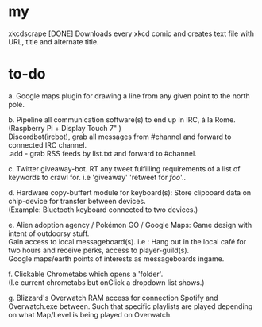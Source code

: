   # my
  xkcdscrape [DONE]
  Downloads every xkcd comic and creates text file with URL, title and alternate title.

  # to-do

  a. Google maps plugin for drawing a line from any given point to the north pole.

  b. Pipeline all communication software(s) to end up in IRC, á la Rome.  
    (Raspberry Pi + Display Touch 7" )  
    Discordbot(ircbot), grab all messages from #channel and forward to connected IRC channel.  
    .add - grab RSS feeds by list.txt and forward to #channel.  

  c. Twitter giveaway-bot. RT any tweet fulfilling requirements of a list of keywords to crawl for. i.e 'giveaway' 'retweet for *foo*'..

  d. Hardware copy-buffert module for keyboard(s): Store clipboard data on chip-device for transfer between devices.  
  (Example: Bluetooth keyboard connected to two devices.)

  e. Alien adoption agency / Pokémon GO / Google Maps: Game design with intent of outdoorsy stuff.  
Gain access to local messageboard(s). i.e : Hang out in the local café for two hours and receive perks, access to player-guild(s).  
Google maps/earth points of interests as messageboards ingame.  

  f. Clickable Chrometabs which opens a 'folder'.  
  (I.e current chrometabs but onClick a dropdown list shows.)  

  g. Blizzard's Overwatch RAM access for connection Spotify and Overwatch.exe between. Such that specific playlists are played depending on what Map/Level is being played on Overwatch.
